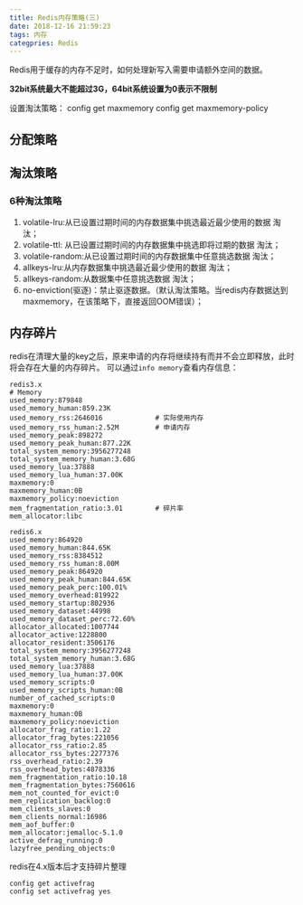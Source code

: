 ```yaml
---
title: Redis内存策略(三)
date: 2018-12-16 21:59:23
tags: 内存
categpries: Redis
---
```

Redis用于缓存的内存不足时，如何处理新写入需要申请额外空间的数据。

<!-- more -->

**32bit系统最大不能超过3G，64bit系统设置为0表示不限制**

设置淘汰策略：
	config get maxmemory
	config get maxmemory-policy

## 分配策略

## 淘汰策略
### 6种淘汰策略

1. volatile-lru:从已设置过期时间的内存数据集中挑选最近最少使用的数据 淘汰；
2. volatile-ttl: 从已设置过期时间的内存数据集中挑选即将过期的数据 淘汰；
3. volatile-random:从已设置过期时间的内存数据集中任意挑选数据 淘汰；
4. allkeys-lru:从内存数据集中挑选最近最少使用的数据 淘汰；
5. allkeys-random:从数据集中任意挑选数据 淘汰；
6. no-enviction(驱逐)：禁止驱逐数据。（默认淘汰策略。当redis内存数据达到maxmemory，在该策略下，直接返回OOM错误）；

## 内存碎片
redis在清理大量的key之后，原来申请的内存将继续持有而并不会立即释放，此时将会存在大量的内存碎片。
可以通过`info memory`查看内存信息：
```
redis3.x
# Memory
used_memory:879848
used_memory_human:859.23K
used_memory_rss:2646016 			# 实际使用内存
used_memory_rss_human:2.52M			# 申请内存
used_memory_peak:898272
used_memory_peak_human:877.22K
total_system_memory:3956277248
total_system_memory_human:3.68G
used_memory_lua:37888
used_memory_lua_human:37.00K
maxmemory:0
maxmemory_human:0B
maxmemory_policy:noeviction
mem_fragmentation_ratio:3.01		# 碎片率
mem_allocator:libc

redis6.x
used_memory:864920
used_memory_human:844.65K
used_memory_rss:8384512
used_memory_rss_human:8.00M
used_memory_peak:864920
used_memory_peak_human:844.65K
used_memory_peak_perc:100.01%
used_memory_overhead:819922
used_memory_startup:802936
used_memory_dataset:44998
used_memory_dataset_perc:72.60%
allocator_allocated:1007744
allocator_active:1228800
allocator_resident:3506176
total_system_memory:3956277248
total_system_memory_human:3.68G
used_memory_lua:37888
used_memory_lua_human:37.00K
used_memory_scripts:0
used_memory_scripts_human:0B
number_of_cached_scripts:0
maxmemory:0
maxmemory_human:0B
maxmemory_policy:noeviction
allocator_frag_ratio:1.22
allocator_frag_bytes:221056
allocator_rss_ratio:2.85
allocator_rss_bytes:2277376
rss_overhead_ratio:2.39
rss_overhead_bytes:4878336
mem_fragmentation_ratio:10.18
mem_fragmentation_bytes:7560616
mem_not_counted_for_evict:0
mem_replication_backlog:0
mem_clients_slaves:0
mem_clients_normal:16986
mem_aof_buffer:0
mem_allocator:jemalloc-5.1.0
active_defrag_running:0
lazyfree_pending_objects:0
```
redis在4.x版本后才支持碎片整理
```
config get activefrag
config set activefrag yes
```
